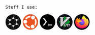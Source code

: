 <pre>
Stuff I use:
</pre>

<!-- https://meta.stackexchange.com/questions/38915/creating-an-image-link-in-markdown-format -->


<a href="https://grapheneos.org" rel="GrapheneOS">![GrapheneOS](https://github.com/aspindle/readme_imgs3/blob/main/grapheneos3.png?raw=true)</a>
<a href="https://ubuntu.com" rel="Ubuntu">![Ubuntu](https://github.com/aspindle/readme_imgs3/blob/main/ubuntu.png?raw=true)</a>
<a href="https://termux.dev/en/" rel="Termux">![Termux](https://github.com/aspindle/readme_imgs3/blob/main/termux.png?raw=true)</a>
<a href="https://www.vim.org" rel="Vim">![Vim](https://github.com/aspindle/readme_imgs3/blob/main/vim.png?raw=true)</a>
<a href="https://www.mozilla.org/en-US/firefox/new/" rel="Firefox">![Firefox](https://github.com/aspindle/readme_imgs3/blob/main/firefox.png?raw=true)</a>



<!-- 

<a href="http://google.com.au/" rel="some text">![Foo](http://www.google.com.au/images/nav_logo7.png)</a>

#[![GrapheneOS](https://github.com/aspindle/README.md/assets/9095033/b3c2e234-d9c6-474f-9b2c-97c1d6c6cc29)](https://grapheneos.org)

[![Alt text](https://assets.digitalocean.com/articles/alligator/boo.svg)](https://digitalocean.com)



<a href="https://grapheneos.org">Regular Link</a>

<a href="https://grapheneos.org">
  <img src="https://github.com/aspindle/README.md/assets/9095033/b3c2e234-d9c6-474f-9b2c-97c1d6c6cc29" width="50" alt="grapheneos"/>
</a>
 
[<a href="https://grapheneos.org">
  <img src="https://github.com/aspindle/README.md/assets/9095033/b3c2e234-d9c6-474f-9b2c-97c1d6c6cc29" width="50" alt="grapheneos"/>
 </a>](https://grapheneos.org)
[<img src="https://github.com/aspindle/README.md/assets/9095033/664be026-e01d-40ec-8450-96dd901f2d3b" width="50" alt="ubuntu"/>](https://ubuntu.com/)
[<img src="https://github.com/aspindle/aspindle/assets/9095033/6c605635-23c8-4a56-8702-d928723f7d5d" width="50" alt="termux"/>](https://termux.dev/en/)
[<img src="https://github.com/aspindle/aspindle/assets/9095033/328af9ab-ce0a-4067-ae83-6a9e333a3049" width="50" alt="vim"/>](https://www.vim.org/)
[<img src="https://github.com/aspindle/aspindle/assets/9095033/7a4729f9-161c-4185-94fb-f07adf5c400c" width="50" alt="firefox"/>](https://www.mozilla.org/en-US/firefox/new/)
https://meta.stackexchange.com/questions/38915/creating-an-image-link-in-markdown-format -->

